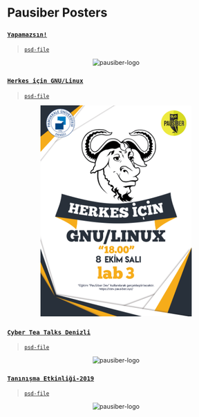 # Pausiber Posters 

### [`Yapamazsın!`](images/posters/yapamazsin/yapamazsin.png)

> [`psd-file`](images/posters/yapamazsin/yapamazsin.psd)

<p align="center">
	<img alt="pausiber-logo" src="images/posters/yapamazsin/yapamazsin.png" width="350">
</p>

### [`Herkes için GNU/Linux`](images/posters/herkes-icin-gnu-linux/gnu-linux-egtimi-poster-2019.png)

> [`psd-file`](images/posters/herkes-icin-gnu-linux/gnu-linux-egtimi-poster-2019.psd)

<p align="center">
	<img alt="pausiber-logo" src="images/posters/herkes-icin-gnu-linux/gnu-linux-egtimi-poster-2019.png" width="350">
</p>

### [`Cyber Tea Talks Denizli`](images/posters/cyber-talk/cyber-talk-duvar-gorseli.png)

> [`psd-file`](images/posters/cyber-talk/cyber-tea-talks-2020.psd)

<p align="center">
	<img alt="pausiber-logo" src="images/posters/cyber-talk/cyber-talk-duvar-gorseli.png" width="350">
</p>

### [`Tanınışma Etkinliği-2019`](images/posters/tanisma-etkinligi/tanisma-etkinligi.png)

> [`psd-file`](images/posters/tanisma-etkinligi/tanisma-etkinligi-2019.psd)

<p align="center">
	<img alt="pausiber-logo" src="images/posters/tanisma-etkinligi/tanisma-etkinligi.png" width="350">
</p>